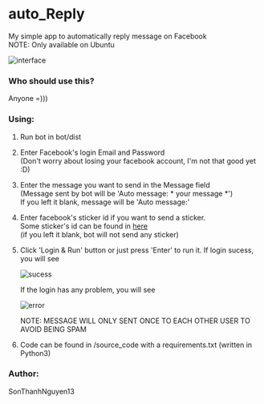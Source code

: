 # auto_Reply
My simple app to automatically reply message on Facebook  
NOTE: Only available on Ubuntu

![interface](https://user-images.githubusercontent.com/45412532/52256775-ac818980-294a-11e9-9136-8d54a52b48d5.png)


### Who should use this?
Anyone =)))

### Using:

1. Run bot in bot/dist

2. Enter Facebook's login Email and Password  
   (Don't worry about losing your facebook account, I'm not that good yet :D)
   
3. Enter the message you want to send in the Message field  
   (Message sent by bot will be 'Auto message: * your message *')  
   If you left it blank,  message will be 'Auto message:'
   
4. Enter facebook's sticker id if you want to send a sticker.  
   Some sticker's id can be found in [here](http://autofb.net/tools/lay_id_sticker/)  
   (if you left it blank, bot will not send any sticker)
   
5. Click 'Login & Run' button or just press 'Enter' to run it. 
   If login sucess, you will see  
   
   ![sucess](https://user-images.githubusercontent.com/45412532/52462243-d7671a00-2ba4-11e9-9fdd-47b47048fd9a.png)

   
   
   
   
   
   If the login has any problem, you will see
   
   
   ![error](https://user-images.githubusercontent.com/45412532/52462181-a38bf480-2ba4-11e9-9ee2-dc603e012526.png)
   
   
   
   NOTE: MESSAGE WILL ONLY SENT ONCE TO EACH OTHER USER TO AVOID BEING SPAM

6. Code can be found in /source_code with a requirements.txt (written in Python3)

  
 ### Author:
  SonThanhNguyen13

